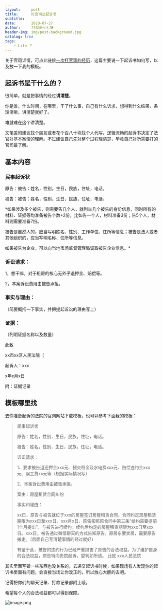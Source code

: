 ```yaml
---
layout:     post
title:      打官司之起诉书
subtitle:   
date:       2020-07-27
author:     77就是七七呀
header-img: img/post-background.jpg
catalog: true
tags:
    - Life ？ 
---
```

[^_^]: # (哈哈我是注释，不会在浏览器中显示。)
[^_^]: # (tags包含杂谈，Life ？，Books,El Psy Congroo，Korea)


关于官司详情，可点此链接[一次打官司的经历](https://selinajohn.github.io/2020/01/09/一次打官司的经历-life/ )，这篇主要说一下起诉书如何写，以及放一下我的模板。

## 起诉书是干什么的？ ##

很简单，就是把事情的经过**讲清楚**。

你是谁，什么时间，在哪里，干了什么事，自己有什么诉求，想得到什么结果，条理清晰，讲清楚就好了。

难就难在这个讲清楚。

文笔差的建议找个朋友或者花个百八十块找个人代写，逻辑流畅的起诉书决定了法官对基本案情的理解。不过建议自己先对整个过程理清楚，毕竟自己对所需要打的官司最了解。

## 基本内容 ##

### 民事起诉状

原告：被告：姓名，性别，生日，民族，住址，电话。

被告：被告：姓名，性别，生日，民族，住址，电话。

*如果涉及多个被告，则需要告几个人，就列举几个被告的身份信息，同时所有的材料、证据等均准备被告个数+2份。比如告一个人，材料准备3份；告5个人，材料则需要准备7份。

被告是自然人的，应当写明姓名、性别、工作单位、住所等信息；被告是法人或者其他组织的，应当写明名称、住所等信息。

如果被告为企业，可以向当地市场监督管理局调取被告企业信息。*


### 诉讼请求：
1，想干嘛，对于租房的核心无外乎退押金、赔偿等。

2，本案诉讼费用由被告承担。

### 事实与理由：

（简要概括一下事实，并把提起诉讼的理由写上）


### 证据：

（列明证据名称以及数量）

此致

xx市xx区人民法院（

起诉人：xxx

x年x月x日


附：证据记录



## 模板哪里找 ##

去你准备起诉的法院的官网网站下载模板，也可以参考下面我的模板：




> 民事起诉状
> 
> 原告：姓名，性别，生日，民族，住址，电话。
> 
> 被告：姓名，性别，生日，民族，住址，电话。
> 
> 诉讼请求：
> 
> 1、要求被告退还押金xxx元、预交租金及水电费xxx元、赔偿违约金xxx元、误工费xx元等（根据实际情况写）
> 
> 2、本案诉讼费用由被告承担。
> 
> 案由：房屋租赁合同纠纷
> 
> 事实和理由：
> 
> xx日，原告与被告就位于xxx的房屋签订房屋租赁合同，合同约定房屋租赁期限为xxx日至xxx日。xxx月x日，原告按照原合同中第三条“续约需要提前1个月提出”，与被告进行续约。续约后约定的房屋租赁期限为xxx日至xxx日。xxx日，被告通过微信聊天的方式告知原告，原房东要卖房，需要原告搬走。（后面自己写清楚事情的经过就好）
> 
> 有鉴于此，被告的违约行为已经严重损害了原告的合法权益。为了维护自身的合法权益，原告特向贵院起诉，望判如所请。
> 此致
> xxx人民法院

其实里面写错一些东西也没关系的，去递交起诉书时候，如果现场有人发现你的起诉书里面有问题，会直接当场让你改正的，所以放心大胆的去吧。

记得把你们的聊天记录、打款记录都附上哦。

希望每个人的合法权益都可以得到保障。

  

![image.png](https://i.loli.net/2020/05/25/HpMIw4KV9z2eboy.png)    
    
    